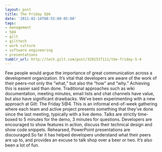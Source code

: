 ```yaml
---
layout: post
title: The Friday 5@4
date: '2011-02-14T08:55:00-05:00'
tags:
- management
- 5@4
- gilt
- gilttech
- work culture
- software engineering
- presentations
tumblr_url: http://tech.gilt.com/post/3291537111/the-friday-5-4
---
```

Few people would argue the importance of great communication across a development organization. It’s vital that developers are aware of the work of their peers–not only the “what,“ but also the “how” and “why.”
Achieving this is easier said than done. Traditional approaches such as wiki documentation, meeting minutes, email lists and chat channels have value, but also have significant drawbacks. We’ve been experimenting with a new approach at Gilt: The Friday 5@4. This is an informal end-of-week gathering where each team and active project presents something that they’ve done since the last meeting, typically with a live demo. Talks are strictly time-boxed to 5 minutes for the demo, 3 minutes for questions. Developers are encouraged to show features in action, discuss their technical design and show code snippets. Rehearsed, PowerPoint presentations are discouraged.So far it has helped developers understand what their peers are up to, and provides an excuse to talk shop over a beer or two. It’s also been a lot of fun.
